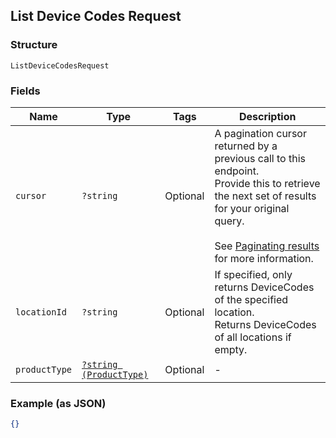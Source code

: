 ## List Device Codes Request

### Structure

`ListDeviceCodesRequest`

### Fields

| Name | Type | Tags | Description |
|  --- | --- | --- | --- |
| `cursor` | `?string` | Optional | A pagination cursor returned by a previous call to this endpoint.<br>Provide this to retrieve the next set of results for your original query.<br><br>See [Paginating results](#paginatingresults) for more information. |
| `locationId` | `?string` | Optional | If specified, only returns DeviceCodes of the specified location.<br>Returns DeviceCodes of all locations if empty. |
| `productType` | [`?string (ProductType)`](/doc/models/product-type.md) | Optional | -  |

### Example (as JSON)

```json
{}
```

